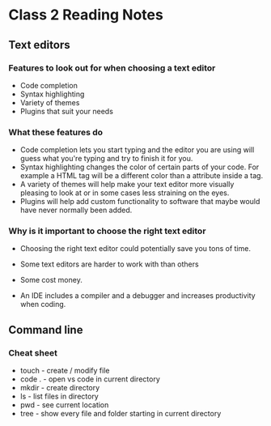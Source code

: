 # Class 2 Reading Notes

## Text editors

### Features to look out for when choosing a text editor

- Code completion
- Syntax highlighting
- Variety of themes
- Plugins that suit your needs

### What these features do

- Code completion lets you start typing and the editor you are using will guess what you're typing and try to finish it for you.
- Syntax highlighting changes the color of certain parts of your code. For example a HTML tag will be a different color than a attribute inside a tag.
- A variety of themes will help make your text editor more visually pleasing to look at or in some cases less straining on the eyes.
- Plugins will help add custom functionality to software that maybe would have never normally been added.

### Why is it important to choose the right text editor

- Choosing the right text editor could potentially save you tons of time.
- Some text editors are harder to work with than others
- Some cost money.

- An IDE includes a compiler and a debugger and increases productivity when coding.

## Command line

### Cheat sheet

- touch - create / modify file
- code . - open vs code in current directory
- mkdir - create directory
- ls - list files in directory
- pwd - see current location
- tree - show every file and folder starting in current directory
